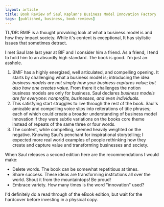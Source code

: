 ```yaml
---
layout: article
title: Book Review of Saul Kaplan's Business Model Innovation Factory
tags: [published, business, book-reviews]
---
```

TL/DR: BMIF is a thought provoking look at what a business model is and how they
impact society. While it's content is exceptional, It has stylistic issues that
sometimes detract.

I met Saul late last year at BIF and I consider him a friend. As a friend, I
tend to hold him to an absurdly high standard. The book is good. I'm just an
asshole.

1. BMIF has a highly energized, well articulated, and compelling opening. It
starts by challenging what a business model is; introducing the idea *business
models are not simply how your business captures value; but also how one creates
value.* From there it challenges the notion business models are only for
business. Saul declares *business models are for everyone: nonprofits,
businesses, and even individuals.*
2. This satisfying start struggles to live through the rest of the book. Saul's
amicable and compelling voice slips into reiterations of title phrases; each of
which could create a broader understanding of business model innovation if they
were subtle variations on the books core theme instead of repeats of the same
three or four words.
3. The content, while compelling, seemed heavily weighted on the negative.
Knowing Saul's penchant for inspirational storytelling; I expected more real
world examples of people rethinking how they create and capture value and
transforming businesses and society.

When Saul releases a second edition here are the recommendations I would make:

* Delete words. The book can be somewhat repetitious at times.
* Share success. These ideas are transforming institutions all over the world.
Shout it from the mountaintops! Be proud!
* Embrace variety. How many times is the word "innovation" used?

I'd definitely do a read through of the eBook edition, but wait for the
hardcover before investing in a physical copy.
